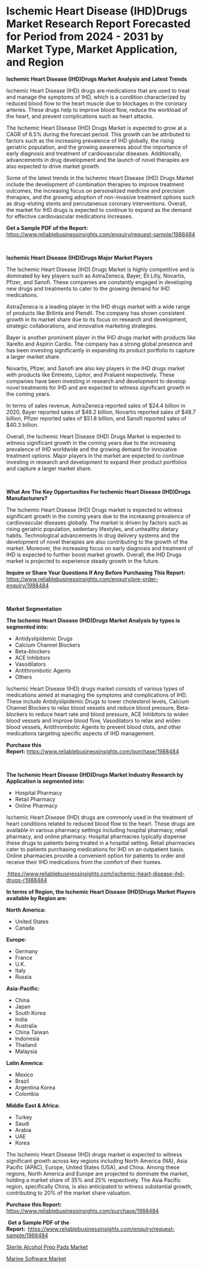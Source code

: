 <p><h1>Ischemic Heart Disease (IHD)Drugs Market Research Report Forecasted for Period from 2024 -  2031 by Market Type, Market Application, and Region</h1></p><p><strong>Ischemic Heart Disease (IHD)Drugs Market Analysis and Latest Trends</strong></p>
<p><p>Ischemic Heart Disease (IHD) drugs are medications that are used to treat and manage the symptoms of IHD, which is a condition characterized by reduced blood flow to the heart muscle due to blockages in the coronary arteries. These drugs help to improve blood flow, reduce the workload of the heart, and prevent complications such as heart attacks.</p><p>The Ischemic Heart Disease (IHD) Drugs Market is expected to grow at a CAGR of 6.5% during the forecast period. This growth can be attributed to factors such as the increasing prevalence of IHD globally, the rising geriatric population, and the growing awareness about the importance of early diagnosis and treatment of cardiovascular diseases. Additionally, advancements in drug development and the launch of novel therapies are also expected to drive market growth.</p><p>Some of the latest trends in the Ischemic Heart Disease (IHD) Drugs Market include the development of combination therapies to improve treatment outcomes, the increasing focus on personalized medicine and precision therapies, and the growing adoption of non-invasive treatment options such as drug-eluting stents and percutaneous coronary interventions. Overall, the market for IHD drugs is expected to continue to expand as the demand for effective cardiovascular medications increases.</p></p>
<p><strong>Get a Sample PDF of the Report:&nbsp;</strong> <a href="https://www.reliablebusinessinsights.com/enquiry/request-sample/1988484">https://www.reliablebusinessinsights.com/enquiry/request-sample/1988484</a></p>
<p>&nbsp;</p>
<p><strong>Ischemic Heart Disease (IHD)Drugs Major Market Players</strong></p>
<p><p>The Ischemic Heart Disease (IHD) Drugs Market is highly competitive and is dominated by key players such as AstraZeneca, Bayer, Eli Lilly, Novartis, Pfizer, and Sanofi. These companies are constantly engaged in developing new drugs and treatments to cater to the growing demand for IHD medications.</p><p>AstraZeneca is a leading player in the IHD drugs market with a wide range of products like Brilinta and Plendil. The company has shown consistent growth in its market share due to its focus on research and development, strategic collaborations, and innovative marketing strategies.</p><p>Bayer is another prominent player in the IHD drugs market with products like Xarelto and Aspirin Cardio. The company has a strong global presence and has been investing significantly in expanding its product portfolio to capture a larger market share.</p><p>Novartis, Pfizer, and Sanofi are also key players in the IHD drugs market with products like Entresto, Lipitor, and Praluent respectively. These companies have been investing in research and development to develop novel treatments for IHD and are expected to witness significant growth in the coming years.</p><p>In terms of sales revenue, AstraZeneca reported sales of $24.4 billion in 2020, Bayer reported sales of $48.2 billion, Novartis reported sales of $48.7 billion, Pfizer reported sales of $51.8 billion, and Sanofi reported sales of $40.3 billion.</p><p>Overall, the Ischemic Heart Disease (IHD) Drugs Market is expected to witness significant growth in the coming years due to the increasing prevalence of IHD worldwide and the growing demand for innovative treatment options. Major players in the market are expected to continue investing in research and development to expand their product portfolios and capture a larger market share.</p></p>
<p>&nbsp;</p>
<p><strong>What Are The Key Opportunities For Ischemic Heart Disease (IHD)Drugs Manufacturers?</strong></p>
<p><p>The Ischemic Heart Disease (IHD) Drugs market is expected to witness significant growth in the coming years due to the increasing prevalence of cardiovascular diseases globally. The market is driven by factors such as rising geriatric population, sedentary lifestyles, and unhealthy dietary habits. Technological advancements in drug delivery systems and the development of novel therapies are also contributing to the growth of the market. Moreover, the increasing focus on early diagnosis and treatment of IHD is expected to further boost market growth. Overall, the IHD Drugs market is projected to experience steady growth in the future.</p></p>
<p><strong>Inquire or Share Your Questions If Any Before Purchasing This Report:</strong> <a href="https://www.reliablebusinessinsights.com/enquiry/pre-order-enquiry/1988484">https://www.reliablebusinessinsights.com/enquiry/pre-order-enquiry/1988484</a></p>
<p>&nbsp;</p>
<p><strong>Market Segmentation</strong></p>
<p><strong>The Ischemic Heart Disease (IHD)Drugs Market Analysis by types is segmented into:</strong></p>
<p><ul><li>Antidyslipidemic Drugs</li><li>Calcium Channel Blockers</li><li>Beta-blockers</li><li>ACE Inhibitors</li><li>Vasodilators</li><li>Antithrombotic Agents</li><li>Others</li></ul></p>
<p><p>Ischemic Heart Disease (IHD) drugs market consists of various types of medications aimed at managing the symptoms and complications of IHD. These include Antidyslipidemic Drugs to lower cholesterol levels, Calcium Channel Blockers to relax blood vessels and reduce blood pressure, Beta-blockers to reduce heart rate and blood pressure, ACE Inhibitors to widen blood vessels and improve blood flow, Vasodilators to relax and widen blood vessels, Antithrombotic Agents to prevent blood clots, and other medications targeting specific aspects of IHD management.</p></p>
<p><strong>Purchase this Report:&nbsp;</strong><a href="https://www.reliablebusinessinsights.com/purchase/1988484">https://www.reliablebusinessinsights.com/purchase/1988484</a></p>
<p>&nbsp;</p>
<p><strong>The Ischemic Heart Disease (IHD)Drugs Market Industry Research by Application is segmented into:</strong></p>
<p><ul><li>Hospital Pharmacy</li><li>Retail Pharmacy</li><li>Online Pharmacy</li></ul></p>
<p><p>Ischemic Heart Disease (IHD) drugs are commonly used in the treatment of heart conditions related to reduced blood flow to the heart. These drugs are available in various pharmacy settings including hospital pharmacy, retail pharmacy, and online pharmacy. Hospital pharmacies typically dispense these drugs to patients being treated in a hospital setting. Retail pharmacies cater to patients purchasing medications for IHD on an outpatient basis. Online pharmacies provide a convenient option for patients to order and receive their IHD medications from the comfort of their homes.</p></p>
<p><a href="https://www.reliablebusinessinsights.com/ischemic-heart-disease-ihd-drugs-r1988484">&nbsp;https://www.reliablebusinessinsights.com/ischemic-heart-disease-ihd-drugs-r1988484</a></p>
<p><strong>In terms of Region, the Ischemic Heart Disease (IHD)Drugs Market Players available by Region are:</strong></p>
<p>
    <p> <strong> North America: </strong>
        <ul>
            <li>United States</li>
            <li>Canada</li>
        </ul>
        </p> 
    <p> <strong> Europe: </strong>
        <ul>
            <li>Germany</li>
            <li>France</li>
            <li>U.K.</li>
            <li>Italy</li>
            <li>Russia</li>
        </ul>
        </p> 
    <p> <strong> Asia-Pacific: </strong>
        <ul>
            <li>China</li>
            <li>Japan</li>
            <li>South Korea</li>
            <li>India</li>
            <li>Australia</li>
            <li>China Taiwan</li>
            <li>Indonesia</li>
            <li>Thailand</li>
            <li>Malaysia</li>
        </ul>
        </p> 
    <p> <strong> Latin America: </strong>
        <ul>
            <li>Mexico</li>
            <li>Brazil</li>
            <li>Argentina Korea</li>
            <li>Colombia</li>
        </ul>
        </p> 
    <p> <strong> Middle East & Africa: </strong>
        <ul>
            <li>Turkey</li>
            <li>Saudi</li>
            <li>Arabia</li>
            <li>UAE</li>
            <li>Korea</li>
        </ul>
    </p>
    </p>
<p><p>The Ischemic Heart Disease (IHD) drugs market is expected to witness significant growth across key regions including North America (NA), Asia Pacific (APAC), Europe, United States (USA), and China. Among these regions, North America and Europe are projected to dominate the market, holding a market share of 35% and 25% respectively. The Asia Pacific region, specifically China, is also anticipated to witness substantial growth, contributing to 20% of the market share valuation.</p></p>
<p><strong>Purchase this Report: </strong><a href="https://www.reliablebusinessinsights.com/purchase/1988484">https://www.reliablebusinessinsights.com/purchase/1988484</a></p>
<p>&nbsp;<strong>Get a Sample PDF of the Report:&nbsp;&nbsp;</strong><a href="https://www.reliablebusinessinsights.com/enquiry/request-sample/1988484">https://www.reliablebusinessinsights.com/enquiry/request-sample/1988484</a></p>
<p><strong></strong></p>
<p><p><a href="https://view.publitas.com/reportprime-1/an-in-depth-analysis-of-the-global-sterile-alcohol-prep-pads-market-scope-and-its-rapid-growing-14-1-cagr-forcasted-for-period-from-2024-to-2031/">Sterile Alcohol Prep Pads Market</a></p><p><a href="https://github.com/jodemen/Market-Research-Report-List-3/blob/main/marine-software-market.md">Marine Software Market</a></p></p>